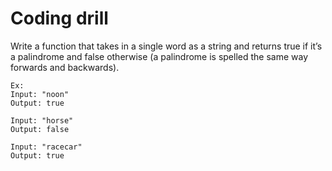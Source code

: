 # Coding drill

Write a function that takes in a single word as a string and returns true if it’s a palindrome and false otherwise (a palindrome is spelled the same way forwards and backwards).

```
Ex:
Input: "noon"
Output: true

Input: "horse"
Output: false

Input: "racecar"
Output: true

```